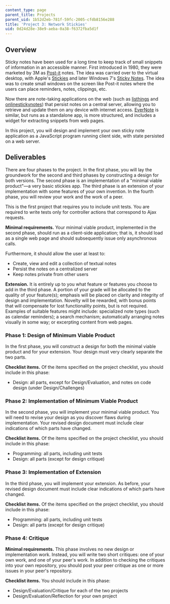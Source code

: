 ```yaml
---
content_type: page
parent_title: Projects
parent_uid: 1b52d2eb-781f-59fc-2005-cfdb8156e288
title: 'Project 3: Network Stickies'
uid: 0d24d28e-38e9-aeba-0a38-f6372fba5d1f
---
```


Overview
--------

Sticky notes have been used for a long time to keep track of small snippets of information in an accessible manner. First introduced in 1980, they were marketed by 3M as [Post-it](http://en.wikipedia.org/wiki/Post-it_note) notes. The idea was carried over to the virtual desktop, with Apple's [Stickies](http://en.wikipedia.org/wiki/Stickies_%28software%29) and later Windows 7's [Sticky Notes](http://windows.microsoft.com/en-US/windows7/products/features/sticky-notes). The idea was to create small windows on the screen like Post-it notes where the users can place reminders, notes, clippings, etc.

Now there are note-taking applications on the web (such as [listhings](http://listhings.com/) and [onlinestickynotes](http://note.ly/#)) that persist notes on a central server, allowing you to retrieve and update them on any device with internet access. [EverNote](http://www.evernote.com/) is similar, but runs as a standalone app, is more structured, and includes a widget for extracting snippets from web pages.

In this project, you will design and implement your own sticky note application as a JavaScript program running client side, with state persisted on a web server.

Deliverables
------------

There are four phases to the project. In the first phase, you will lay the groundwork for the second and third phases by constructing a design for both versions. The second phase is an implementation of a "minimal viable product"—a very basic stickies app. The third phase is an extension of your implementation with some features of your own invention. In the fourth phase, you will review your work and the work of a peer.

This is the first project that requires you to include unit tests. You are required to write tests only for controller actions that correspond to Ajax requests.

**Minimal requirements.** Your minimal viable product, implemented in the second phase, should run as a client-side application; that is, it should load as a single web page and should subsequently issue only asynchronous calls.

Furthermore, it should allow the user at least to:

*   Create, view and edit a collection of textual notes
*   Persist the notes on a centralized server
*   Keep notes private from other users

**Extension.** It is entirely up to you what feature or features you choose to add in the third phase. A portion of your grade will be allocated to the quality of your feature(s); emphasis will be placed on clarity and integrity of design and implementation. Novelty will be rewarded, with bonus points that will compensate for lost functionality points, but is not required. Examples of suitable features might include: specialized note types (such as calendar reminders); a search mechanism; automatically arranging notes visually in some way; or excerpting content from web pages.

### Phase 1: Design of Minimum Viable Product

In the first phase, you will construct a design for both the minimal viable product and for your extension. Your design must very clearly separate the two parts.

**Checklist items.** Of the items specified on the project checklist, you should include in this phase:

*   Design: all parts, except for Design/Evaluation, and notes on code design (under Design/Challenges)

### Phase 2: Implementation of Minimum Viable Product

In the second phase, you will implement your minimal viable product. You will need to revise your design as you discover flaws during implementation. Your revised design document must include clear indications of which parts have changed.

**Checklist items.** Of the items specified on the project checklist, you should include in this phase:

*   Programming: all parts, including unit tests
*   Design: all parts (except for design critique)

### Phase 3: Implementation of Extension

In the third phase, you will implement your extension. As before, your revised design document must include clear indications of which parts have changed.

**Checklist items.** Of the items specified on the project checklist, you should include in this phase:

*   Programming: all parts, including unit tests
*   Design: all parts (except for design critique)

### Phase 4: Critique

**Minimal requirements.** This phase involves no new design or implementation work. Instead, you will write two short critiques: one of your own work, and one of your peer's work. In addition to checking the critiques into your own repository, you should post your peer critique as one or more issues in your peer's repository.

**Checklist items.** You should include in this phase:

*   Design/Evaluation/Critique for each of the two projects
*   Design/Evaluation/Reflection for your own project